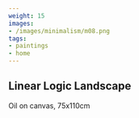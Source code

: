 ```yaml
---
weight: 15
images:
- /images/minimalism/m08.png
tags:
- paintings
- home
---
```


## Linear Logic Landscape

Oil on canvas, 75x110cm
